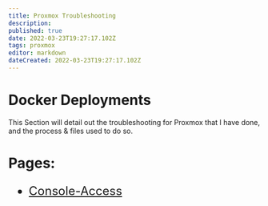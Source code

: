 ```yaml
---
title: Proxmox Troubleshooting
description: 
published: true
date: 2022-03-23T19:27:17.102Z
tags: proxmox
editor: markdown
dateCreated: 2022-03-23T19:27:17.102Z
---
```


# Docker Deployments

This Section will detail out the troubleshooting for Proxmox that I have done, and the process & files used to do so.

# Pages:

 <font size="5"> 
 
 - [Console-Access](/Proxmox/Troubleshooting/Console-Access)
